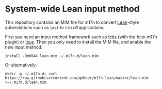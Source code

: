 System-wide Lean input method
=============================

This repository contains an MIM file for m17n to convert [Lean](https://leanprover.github.io/)-style abbreviations such as `\nat` to `ℕ` in *all* applications.

First you need an input method framework such as [fcitx](https://wiki.archlinux.org/index.php/Fcitx) (with the fcitx-m17n plugin) or [ibus](https://wiki.archlinux.org/index.php/IBus).  Then you only need to install the MIM file, and enable the new input method:
```shell
install -Dm0644 lean.mim ~/.m17n.d/lean.mim
```

Or alternatively:
```shell
mkdir -p ~/.m17n.d; curl https://raw.githubusercontent.com/gebner/m17n-lean/master/lean.mim >~/.m17n.d/lean.mim
```